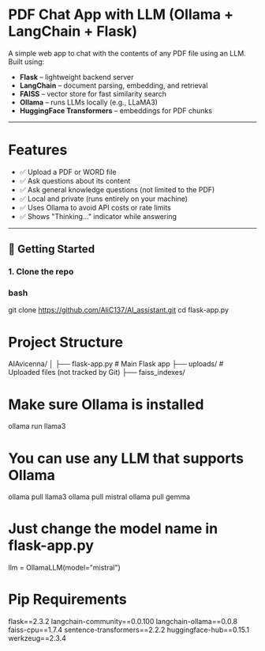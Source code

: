# PDF Chat App with LLM (Ollama + LangChain + Flask)

A simple web app to chat with the contents of any PDF file using an LLM. Built using:

- **Flask** – lightweight backend server
- **LangChain** – document parsing, embedding, and retrieval
- **FAISS** – vector store for fast similarity search
- **Ollama** – runs LLMs locally (e.g., LLaMA3)
- **HuggingFace Transformers** – embeddings for PDF chunks

---

# Features

- ✅ Upload a PDF or WORD file
- ✅ Ask questions about its content
- ✅ Ask general knowledge questions (not limited to the PDF)
- ✅ Local and private (runs entirely on your machine)
- ✅ Uses Ollama to avoid API costs or rate limits
- ✅ Shows "Thinking..." indicator while answering

---


## 🚀 Getting Started

### 1. Clone the repo

### bash
git clone https://github.com/AliC137/AI_assistant.git
cd flask-app.py



# Project Structure

AIAvicenna/
│
├── flask-app.py                  # Main Flask app
├── uploads/                # Uploaded files (not tracked by Git)
├── faiss_indexes/

# Make sure Ollama is installed

ollama run llama3

# You can use any LLM that supports Ollama

ollama pull llama3
ollama pull mistral
ollama pull gemma


# Just change the model name in flask-app.py

llm = OllamaLLM(model="mistral")


# Pip Requirements

flask==2.3.2
langchain-community==0.0.100
langchain-ollama==0.0.8
faiss-cpu==1.7.4
sentence-transformers==2.2.2
huggingface-hub==0.15.1
werkzeug==2.3.4


